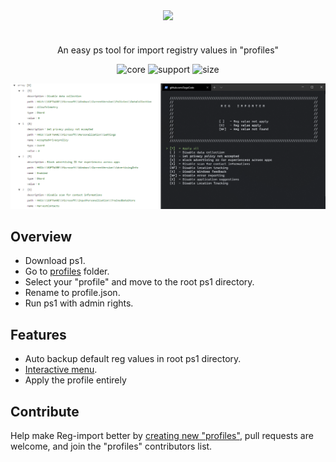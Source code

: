 
<p align="center">
  <img width="40%" align="center" src="https://github.com/SegoCode/Reg-importer/blob/master/media/logo.png">
</p>
<h1 align="center"></h1>
<p align="center">
    An easy ps tool for import registry values in "profiles" 
</p>
<p align="center">
  <a style="text-decoration:none">
    <img src="https://img.shields.io/badge/core-powershell 2.0-blue" alt="core" />
  </a>
  <a style="text-decoration:none">
    <img src="https://img.shields.io/badge/Platform%20%26%20Version%20Support-Windows%2010-blue" alt="support" />
  </a>
  <a style="text-decoration:none" >
    <img src="https://img.shields.io/github/languages/code-size/segocode/Reg-importer" alt="size" />
  </a>
</p>

![Demo](media/demoJsonConsole.png)

## Overview

* Download ps1.
* Go to [profiles](profiles/) folder.
* Select your "profile" and move to the root ps1 directory.
* Rename to profile.json.
* Run ps1 with admin rights.

## Features

* Auto backup default reg values in root ps1 directory.
* [Interactive menu](https://github.com/chrisseroka/ps-menu).
* Apply the profile entirely

## Contribute

Help make Reg-import better by [creating new "profiles"](profiles/), pull requests are welcome, and join the "profiles" contributors list.



